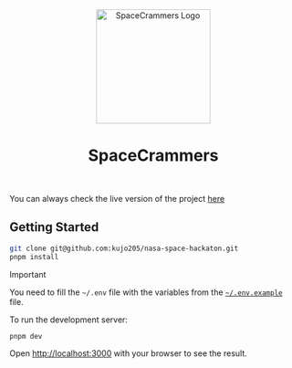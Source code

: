 <div align="center">
  <img src="https://github.com/user-attachments/assets/88086824-2461-4285-adb7-a00a500e4ada" alt="SpaceCrammers Logo" width="200" >
  <h1>
    SpaceCrammers
  </h1>
  <br>
</div>

You can always check the live version of the project [here](https://www.space-crammers.earth)

## Getting Started
```bash
git clone git@github.com:kujo205/nasa-space-hackaton.git
pnpm install
```
> [!IMPORTANT]
> You need to fill the `~/.env` file with the variables from the [`~/.env.example`](./.env.example) file.


To run the development server:

```bash
pnpm dev
```

Open [http://localhost:3000](http://localhost:3000) with your browser to see the result.
